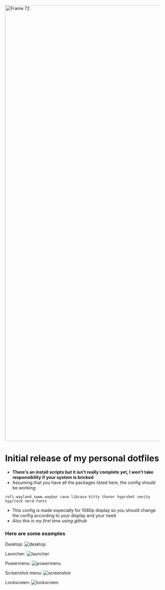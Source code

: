 <img width="1414" alt="Frame 72" src="https://github.com/user-attachments/assets/3a3de416-dac0-4082-b836-e81f2310210e" />

# Initial release of my personal dotfiles

- **There's an install scripts but it isn't really complete yet, I won't take responsibility if your system is bricked**
- Assuming that you have all the packages listed here, the config should be working:
```
rofi-wayland swww waybar cava libcava kitty thunar hyprshot zenity hyprlock nerd-fonts
```

- This config is made especially for 1080p display so you should change the config according to your display and your need
- _Also this is my first time using github_

### Here are some examples

Desktop:
![desktop](https://github.com/user-attachments/assets/119786f5-838e-4bf5-a96f-f5a07212ead0)

Launcher:
![launcher](https://github.com/user-attachments/assets/f81a36d3-b59a-4a65-85bd-55e92df262ca)

Powermenu:
![powermenu](https://github.com/user-attachments/assets/3cca3f6f-ef62-4ec8-92a2-247243a5fd3b)

Screenshot menu:
![screenshot](https://github.com/user-attachments/assets/c0263f75-4a8b-4e88-8ea5-e207815a3521)

Lockscreen:
![lockscreen](https://github.com/user-attachments/assets/4f63c59d-d3f8-4671-b58e-3f112240786e)




